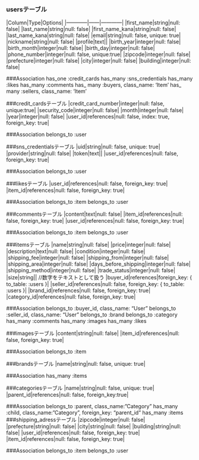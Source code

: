 ### usersテーブル
|Column|Type|Options|
|————|——|————|
|first_name|string|null: false|
|last_name|string|null: false|
|first_name_kana|string|null: false|
|last_name_kana|string|null: false|
|email|string|null: false, unique: true|
|nickname|string|null: false|
|profile|text||
|birth_year|integer|null: false|
|birth_month|integer|null: false|
|birth_day|integer|null: false|
|phone_number|integer|null: false, unique:true|
|zipcode|integer|null: false|
|prefecture|integer|null: false|
|city|integer|null: false|
|building|integer|null: false|

###Association
has_one :credit_cards
has_many :sns_credentials
has_many :likes
has_many :comments
has_ many :buyers, class_name: ‘Item’ 
has_ many :sellers, class_name: ‘Item’

###credit_cardsテーブル
|credit_card_number|integer|null: false, unique:true| 
|security_code|integer|null: false|
|month|integer|null: false|
|year|integer|null: false|
|user_id|references|null: false, index: true, foreign_key: true|

###Association
belongs_to :user

###sns_credentialsテーブル
|uid|string|null: false, unique: true|
|provider|string|null: false|
|token|text||
|user_id|references|null: false, foreign_key: true|

###Association
belongs_to :user

###likesテーブル
|user_id|references|null: false, foreign_key: true|
|item_id|references|null: false, foreign_key: true|

###Association
belongs_to :item
belongs_to :user

###commentsテーブル
|content|text|null: false|
|item_id|references|null: false, foreign_key: true|
|user_id|references|null: false, foreign_key: true|

###Association
belongs_to :item
belongs_to :user

###itemsテーブル
|name|string|null: false|
|price|integer|null: false|
|description|text|null: false|
|condition|integer|null: false|
|shipping_fee|integer|null: false|
|shipping_from|integer|null: false|
|shipping_area|integer|null: false|
|days_before_shipping|integer|null: false|
|shipping_method|integer|null: false|
|trade_status|integer|null: false|
|size|string||   //数字をテキストとして扱う
|buyer_id|references|foreign_key:  { to_table: :users }|
|seller_id|references|null: false, foreign_key: { to_table: :users }| 
|brand_id|references|null: false, foreign_key: true|
|category_id|references|null: false, foreign_key: true|

###Association
belongs_to :buyer_id, class_name: “User”
belongs_to :seller_id, class_name: “User”
belongs_to :brand
belongs_to :category
has_many :comments
has_many :images
has_many :likes

###imagesテーブル
|content|string|null: false|
|item_id|references|null: false, foreign_key: true|

###Association
belongs_to :item

###brandsテーブル
|name|string|null: false, unique: true|

###Association
has_many :items

###categoriesテーブル
|name|string|null: false, unique: true|
|parent_id|references|null: false, foreign_key:true|

###Association
belongs_to :parent, class_name:”Category”
has_many :child, class_name:”Category”, foreign_key: “parent_id”
has_many :items
###shipping_adressテーブル
|zipcode|integer|null: false|
|prefecture|string|null: false|
|city|string|null: false|
|building|string|null: false|
|user_id|references|null: false, foreign_key: true|
|item_id|references|null: false, foreign_key: true|

###Association
belongs_to :item
belongs_to :user
